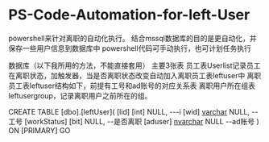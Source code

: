 # PS-Code-Automation-for-left-User

powershell来针对离职的自动化执行。
结合mssql数据库的目的是更自动化，并保存一些用户信息到数据库中
powershell代码可手动执行，也可计划任务执行

数据库（以下我所用的方法，不能直接套用）
主要3张表
员工表Userlist记录员工在离职状态，加触发器，当是否离职状态改变自动加入离职员工表leftuser中
离职员工表leftuser结构如下，前提有工号和ad账号的对应关系表
离职用户所在组表leftusergroup，记录离职用户之前所在的组。


CREATE TABLE [dbo].[leftUser](
    [lid] [int] NULL,                      ---i
    [wid] [varchar](3) NULL,        --工号
    [workStatus] [bit] NULL,        --是否离职
    [aduser] [nvarchar](5) NULL     --ad账号
) ON [PRIMARY]
GO
